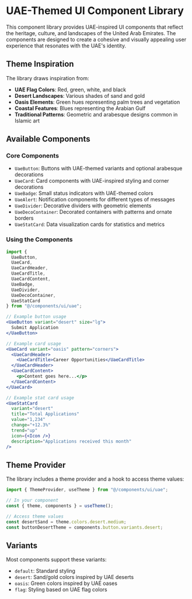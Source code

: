 
# UAE-Themed UI Component Library

This component library provides UAE-inspired UI components that reflect the heritage, culture, and landscapes of the United Arab Emirates. The components are designed to create a cohesive and visually appealing user experience that resonates with the UAE's identity.

## Theme Inspiration

The library draws inspiration from:

- **UAE Flag Colors**: Red, green, white, and black
- **Desert Landscapes**: Various shades of sand and gold
- **Oasis Elements**: Green hues representing palm trees and vegetation
- **Coastal Features**: Blues representing the Arabian Gulf
- **Traditional Patterns**: Geometric and arabesque designs common in Islamic art

## Available Components

### Core Components

- `UaeButton`: Buttons with UAE-themed variants and optional arabesque decorations
- `UaeCard`: Card components with UAE-inspired styling and corner decorations
- `UaeBadge`: Small status indicators with UAE-themed colors
- `UaeAlert`: Notification components for different types of messages
- `UaeDivider`: Decorative dividers with geometric elements
- `UaeDecoContainer`: Decorated containers with patterns and ornate borders
- `UaeStatCard`: Data visualization cards for statistics and metrics

### Using the Components

```jsx
import { 
  UaeButton, 
  UaeCard, 
  UaeCardHeader, 
  UaeCardTitle, 
  UaeCardContent,
  UaeBadge,
  UaeDivider,
  UaeDecoContainer,
  UaeStatCard
} from "@/components/ui/uae";

// Example button usage
<UaeButton variant="desert" size="lg">
  Submit Application
</UaeButton>

// Example card usage
<UaeCard variant="oasis" pattern="corners">
  <UaeCardHeader>
    <UaeCardTitle>Career Opportunities</UaeCardTitle>
  </UaeCardHeader>
  <UaeCardContent>
    <p>Content goes here...</p>
  </UaeCardContent>
</UaeCard>

// Example stat card usage
<UaeStatCard
  variant="desert"
  title="Total Applications"
  value="1,234"
  change="+12.3%"
  trend="up"
  icon={<Icon />}
  description="Applications received this month"
/>
```

## Theme Provider

The library includes a theme provider and a hook to access theme values:

```jsx
import { ThemeProvider, useTheme } from "@/components/ui/uae";

// In your component
const { theme, components } = useTheme();

// Access theme values
const desertSand = theme.colors.desert.medium;
const buttonDesertTheme = components.button.variants.desert;
```

## Variants

Most components support these variants:

- `default`: Standard styling
- `desert`: Sand/gold colors inspired by UAE deserts
- `oasis`: Green colors inspired by UAE oases
- `flag`: Styling based on UAE flag colors
